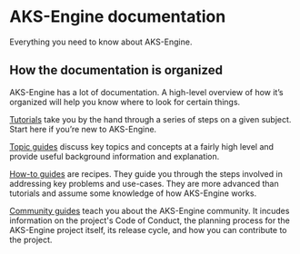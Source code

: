 # AKS-Engine documentation

Everything you need to know about AKS-Engine.

## How the documentation is organized

AKS-Engine has a lot of documentation. A high-level overview of how it’s organized will help you know where to look for certain things.

[Tutorials][] take you by the hand through a series of steps on a given subject. Start here if you’re new to AKS-Engine.

[Topic guides][] discuss key topics and concepts at a fairly high level and provide useful background information and explanation.

[How-to guides][] are recipes. They guide you through the steps involved in addressing key problems and use-cases. They are more advanced than tutorials and assume some knowledge of how AKS-Engine works.

[Community guides][] teach you about the AKS-Engine community. It incudes information on the project's Code of Conduct, the planning process for the AKS-Engine project itself, its release cycle, and how you can contribute to the project.

[quickstart]: tutorials/quickstart.md
[getting started]: tutorials/hello-world.md
[tutorials]: tutorials/README.md
[How-to guides]: how-to/README.md
[Topic guides]: topics/README.md
[the reference guides]: reference/README.md
[community guides]: community/README.md
